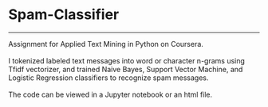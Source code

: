 # Spam-Classifier
---
Assignment for Applied Text Mining in Python on Coursera.
<br><br>
I tokenized labeled text messages into word or character n-grams using Tfidf vectorizer, and trained Naive Bayes, Support Vector Machine, and Logistic Regression classifiers to recognize spam messages.  
<br>
The code can be viewed in a Jupyter notebook or an html file.
